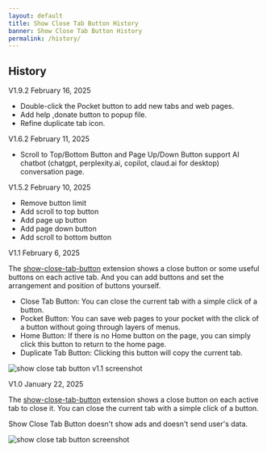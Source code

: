 ```yaml
---
layout: default
title: Show Close Tab Button History
banner: Show Close Tab Button History
permalink: /history/
---
```


## History

<span class='version'>V1.9.2 February 16, 2025</span>

- Double-click the Pocket button to add new tabs and web pages.
- Add help ,donate button to popup file.
- Refine duplicate tab icon.

<span class='version'>V1.6.2 February 11, 2025</span>

- Scroll to Top/Bottom Button and Page Up/Down Button support AI chatbot (chatgpt, perplexity.ai, copilot, claud.ai for desktop) conversation page.

<span class='version'>V1.5.2 February 10, 2025</span>

- Remove button limit
- Add scroll to top button
- Add page up button
- Add page down button
- Add scroll to bottom button

<span class='version'>V1.1 February 6, 2025</span>

The [show-close-tab-button](/) extension shows a close button or some useful buttons on each active tab. And you can add buttons and set the arrangement and position of buttons yourself.

- Close Tab Button: You can close the current tab with a simple click of a button.
- Pocket Button: You can save web pages to your pocket with the click of a button without going through layers of menus.
- Home Button: If there is no Home button on the page, you can simply click this button to return to the home page.
- Duplicate Tab Button: Clicking this button will copy the current tab.

<!-- 圖片容器 -->
<div class="image-container">
  <img src="/images/show-close-tab-button-v1.1-screenshot.png" alt="show close tab button v1.1 screenshot">
</div>

<span class='version'>V1.0 January 22, 2025</span>

The [show-close-tab-button](/) extension shows a close button on each active tab to close it. You can close the current tab with a simple click of a button.

Show Close Tab Button doesn't show ads and doesn't send user's data. 

<!-- 圖片容器 -->
<div class="image-container">
  <img src="/images/show-close-tab-button-screenshot.png" alt="show close tab button screenshot">
</div>
  
